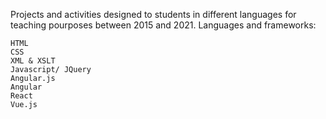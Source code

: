 Projects and activities designed to students in different languages for teaching pourposes between 2015 and 2021. Languages and frameworks:

    HTML
    CSS
    XML & XSLT
    Javascript/ JQuery
    Angular.js
    Angular
    React
    Vue.js
